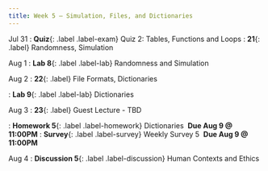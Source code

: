 ```yaml
---
title: Week 5 — Simulation, Files, and Dictionaries
---
```


Jul 31
: **Quiz**{: .label .label-exam} Quiz 2: Tables, Functions and Loops
: **21**{: .label} Randomness, Simulation
  <!--: [Slides](#) &#8226; [Code](#) &#8226; [Blank Code](#)-->
<!--: *Optional Reading:* [CIT 9](https://inferentialthinking.com/chapters/09/Randomness.html); [CIT 9.3](https://inferentialthinking.com/chapters/09/3/Simulation.html)-->

Aug 1
: **Lab 8**{: .label .label-lab} Randomness and Simulation

Aug 2
: **22**{: .label} File Formats, Dictionaries
  <!--: [Slides](#) &#8226; [Code](#) &#8226; [Blank Code](#)-->
<!--: *Optional Reading:* [SPR 23](https://cs.stanford.edu/people/nick/py/python-dict.html); [CP 2.4.3](http://composingprograms.com/pages/24-mutable-data.html#dictionaries)-->
: **Lab 9**{: .label .label-lab} Dictionaries

Aug 3
: **23**{: .label} Guest Lecture - TBD
  <!--: [Slides](#) &#8226; [Code](#)-->
: **Homework 5**{: .label .label-homework} Dictionaries &nbsp;**Due Aug 9 @ 11:00PM**
: **Survey**{: .label .label-survey} Weekly Survey 5 &nbsp;**Due Aug 9 @ 11:00PM**

Aug 4
: **Discussion 5**{: .label .label-discussion} Human Contexts and Ethics

